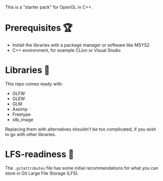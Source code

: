 This is a "starter pack" for OpenGL in C++.

# Prerequisites :trophy:

* Install the libraries with a package manager or software like MSYS2
* C++ environment, for example CLion or Visual Studio

# Libraries :book:
This repo comes ready with:

- GLFW
- GLEW
- GLM
- Assimp
- Freetype
- stb_image

Replacing them with alternatives shouldn't be too complicated, if you wish to go with other libraries.

# LFS-readiness :floppy_disk:

The ``.gitattributes`` file has some initial recommendations for what you can store in Git Large File Storage (LFS).
